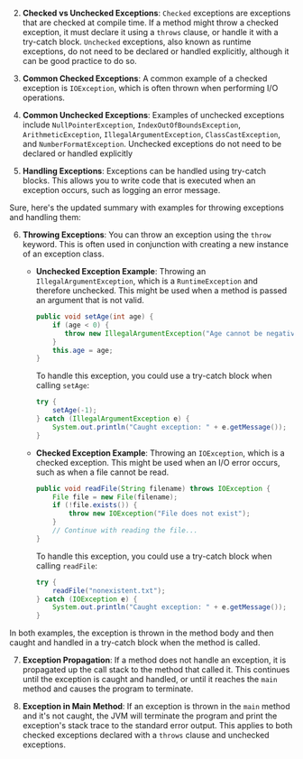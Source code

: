 2. **Checked vs Unchecked Exceptions**: `Checked` exceptions are exceptions that are checked at compile time. If a method might throw a checked exception, it must declare it using a `throws` clause, or handle it with a try-catch block. `Unchecked` exceptions, also known as runtime exceptions, do not need to be declared or handled explicitly, although it can be good practice to do so.

3. **Common Checked Exceptions**: A common example of a checked exception is `IOException`, which is often thrown when performing I/O operations.

4. **Common Unchecked Exceptions**: Examples of unchecked exceptions include `NullPointerException`, `IndexOutOfBoundsException`, `ArithmeticException`, `IllegalArgumentException`, `ClassCastException`, and `NumberFormatException`. Unchecked exceptions do not need to be declared or handled explicitly

5. **Handling Exceptions**: Exceptions can be handled using try-catch blocks. This allows you to write code that is executed when an exception occurs, such as logging an error message.

Sure, here's the updated summary with examples for throwing exceptions and handling them:

6. **Throwing Exceptions**: You can throw an exception using the `throw` keyword. This is often used in conjunction with creating a new instance of an exception class.

   - **Unchecked Exception Example**: Throwing an `IllegalArgumentException`, which is a `RuntimeException` and therefore unchecked. This might be used when a method is passed an argument that is not valid.

     ```java
     public void setAge(int age) {
         if (age < 0) {
            throw new IllegalArgumentException("Age cannot be negative");
         }
         this.age = age;
     }
     ```

     To handle this exception, you could use a try-catch block when calling `setAge`:

     ```java
     try {
         setAge(-1);
     } catch (IllegalArgumentException e) {
         System.out.println("Caught exception: " + e.getMessage());
     }
     ```

   - **Checked Exception Example**: Throwing an `IOException`, which is a checked exception. This might be used when an I/O error occurs, such as when a file cannot be read.
     ```java
     public void readFile(String filename) throws IOException {
         File file = new File(filename);
         if (!file.exists()) {
             throw new IOException("File does not exist");
         }
         // Continue with reading the file...
     }
     ```
     To handle this exception, you could use a try-catch block when calling `readFile`:
     ```java
     try {
         readFile("nonexistent.txt");
     } catch (IOException e) {
         System.out.println("Caught exception: " + e.getMessage());
     }
     ```

In both examples, the exception is thrown in the method body and then caught and handled in a try-catch block when the method is called.

7. **Exception Propagation**: If a method does not handle an exception, it is propagated up the call stack to the method that called it. This continues until the exception is caught and handled, or until it reaches the `main` method and causes the program to terminate.

8. **Exception in Main Method**: If an exception is thrown in the `main` method and it's not caught, the JVM will terminate the program and print the exception's stack trace to the standard error output. This applies to both checked exceptions declared with a `throws` clause and unchecked exceptions.
